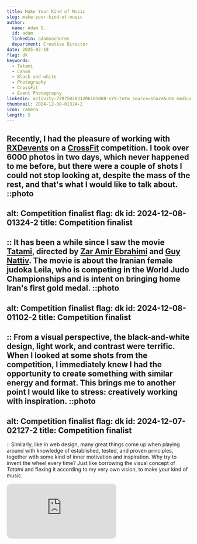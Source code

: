 ```yaml
---
title: Make Your Kind of Music
slug: make-your-kind-of-music
author:
  name: Adam S.
  id: adam
  linkedin: adamsochorec
  department: Creative Director
date: 2025-02-18
flag: dk
keywords:
  - Tatami
  - Canon
  - Black and white
  - Photography
  - CrossFit
  - Event Photography
linkedin: activity-7297582831206105088-sY9-?utm_source=share&utm_medium=member_desktop&rcm=ACoAADhnnusBAz9utnV3BAcpNUWP9RVjWhswzLo
thumbnail: 2024-12-08-01324-2
icon: camera
length: 5
---
```

Recently, I had the pleasure of working with [RXDevents](https://www.rxd.dk) on a [CrossFit](https://crossfitpitstop.dk) competition. I took over 6000 photos in two days, which never happened to me before, but there were a couple of shots I could not stop looking at, despite the mass of the rest, and that's what I would like to talk about.
::photo
---
alt: Competition finalist
flag: dk
id: 2024-12-08-01324-2
title: Competition finalist
---
::
It has been a while since I saw the movie [Tatami](https://www.imdb.com/title/tt26674818/?ref_=nm_ov_bio_lk), directed by [Zar Amir Ebrahimi](https://www.imdb.com/name/nm4399355/?ref_=tt_ov_dr_1) and [Guy Nattiv](https://www.imdb.com/name/nm1142235/?ref_=tt_ov_dr_2). The movie is about the Iranian female judoka Leila, who is competing in the World Judo Championships and is intent on bringing home Iran's first gold medal.
::photo
---
alt: Competition finalist
flag: dk
id: 2024-12-08-01102-2
title: Competition finalist
---
::
From a visual perspective, the black-and-white design, light work, and contrast were terrific. When I looked at some shots from the competition, I immediately knew I had the opportunity to create something with similar energy and format. This brings me to another point I would like to stress: creatively working with inspiration.
::photo
---
alt: Competition finalist
flag: dk
id: 2024-12-07-02127-2
title: Competition finalist
---
::
Similarly, like in web design, many great things come up when playing around with knowledge of established, tested, and proven principles, together with some kind of inner motivation and inspiration. Why try to invent the wheel every time? Just like borrowing the visual concept of *Tatami* and flexing it according to my very own vision, to make your kind of music.
<iframe style="border-radius:12px" src="https://open.spotify.com/embed/track/6H3Wa6hWR9DRMzMSd4pZkT?utm_source=generator" class="spotify" frameBorder="0" allow="autoplay; clipboard-write; encrypted-media; fullscreen; picture-in-picture" loading="lazy"></iframe>